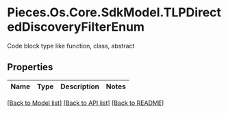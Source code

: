 # Pieces.Os.Core.SdkModel.TLPDirectedDiscoveryFilterEnum
Code block type like function, class, abstract

## Properties

Name | Type | Description | Notes
------------ | ------------- | ------------- | -------------

[[Back to Model list]](../README.md#documentation-for-models) [[Back to API list]](../README.md#documentation-for-api-endpoints) [[Back to README]](../README.md)

